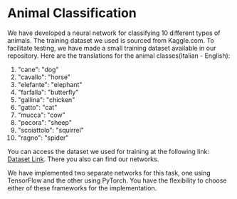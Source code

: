 # Animal Classification

We have developed a neural network for classifying 10 different types of animals. The training dataset we used is sourced from Kaggle.com. To facilitate testing, we have made a small training dataset available in our repository. Here are the translations for the animal classes(Italian - English):

1. "cane": "dog"
2. "cavallo": "horse"
3. "elefante": "elephant"
4. "farfalla": "butterfly"
5. "gallina": "chicken"
6. "gatto": "cat"
7. "mucca": "cow"
8. "pecora": "sheep"
9. "scoiattolo": "squirrel"
10. "ragno": "spider"

You can access the dataset we used for training at the following link: [Dataset Link](https://drive.google.com/drive/folders/1Wm8gLNpSvOoiDtiqUVG4-JIRfcmrrvCl?usp=sharing). There you also can find our networks.

We have implemented two separate networks for this task, one using TensorFlow and the other using PyTorch. You have the flexibility to choose either of these frameworks for the implementation.
